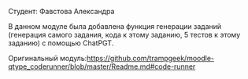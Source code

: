 Студент: Фавстова Александра

В данном модуле была добавлена функция генерации заданий (генерация самого задания, кода к этому заданию, 5 тестов к этому заданию) с помощью ChatPGT.


Оригинальный модуль:https://github.com/trampgeek/moodle-qtype_coderunner/blob/master/Readme.md#code-runner
